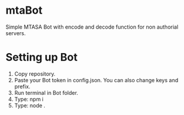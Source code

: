 # mtaBot
Simple MTASA Bot with encode and decode function for non authorial servers.
# Setting up Bot
1. Copy repository.
2. Paste your Bot token in config.json. You can also change keys and prefix.
3. Run terminal in Bot folder.
4. Type: npm i
5. Type: node .
